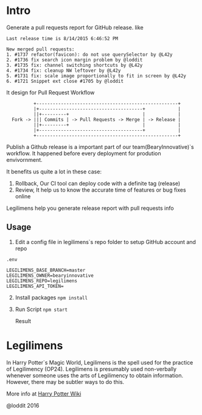 # Intro

Generate a pull requests report for GitHub release. like

```
Last release time is 8/14/2015 6:46:52 PM

New merged pull requests:
1. #1737 refactor(favicon): do not use querySelector by @L42y
2. #1736 fix search icon margin problem by @loddit
3. #1735 fix: channel switching shortcuts by @L42y
4. #1734 fix: cleanup NW leftover by @L42y
5. #1731 fix: scale image proportionally to fit in screen by @L42y
6. #1721 Snippet ext close #1705 by @loddit

```

It design for Pull Request Workflow


```
          +----------------------------------------------------+
          |+--------------------------------------+            |
          ||+---------+                           |            |
  Fork -> ||| Commits | -> Pull Requests -> Merge | -> Release |
          ||+---------+                           |            |
          |+--------------------------------------+            |
          +----------------------------------------------------+
```

Publish a Github release is a important part of our team(BearyInnovative)`s workflow. It happened before every deployment for prodution envivornment.

It benefits us quite a lot in these case:

  1. Rollback, Our CI tool can deploy code with a definite tag (release)
  2. Review, It help us to know the accurate time of features or bug fixes online

Legilimens help you generate release report with pull requests info


## Usage

1. Edit a config file in legilimens`s repo folder to setup GitHub account and repo

  `.env`

  ```
  LEGILIMENS_BASE_BRANCH=master
  LEGILIMENS_OWNER=bearyinnovative
  LEGILIMENS_REPO=legilimens
  LEGILIMENS_API_TOKEN=
  ```

2. Install packages
  `npm install`

3. Run Script
  `npm start`

   Result

# Legilimens

In Harry Potter`s Magic World, Legilimens is the spell used for the practice of Legilimency (OP24). Legilimens is presumably used non-verbally whenever someone uses the arts of Legilimency to obtain information. However, there may be subtler ways to do this.

More info at [Harry Potter Wiki](http://harrypotter.wikia.com/wiki/Legilimency_Spell)

@loddit 2016
